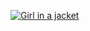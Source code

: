 <a href="https://github.com/TeslyaSergey"><img src="https://www.mockrabbit.com/wp-content/uploads/2018/10/complete-software-developer.jpeg" alt="Girl in a jacket" style="display: block;margin-left: auto;margin-right: auto;"></a>

